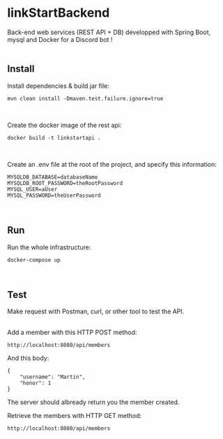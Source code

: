 # linkStartBackend
Back-end web services (REST API + DB) developped with Spring Boot, mysql and Docker for a Discord bot !  
<br>

## Install
Install dependencies & build jar file:  
```
mvn clean install -Dmaven.test.failure.ignore=true
```
<br>

Create the docker image of the rest api:  
```
docker build -t linkstartapi .
```
<br>

Create an .env file at the root of the project, and specify this information:
```
MYSQLDB_DATABASE=databaseName
MYSQLDB_ROOT_PASSWORD=theRootPassword
MYSQL_USER=aUser
MYSQL_PASSWORD=theUserPassword
```
<br>

## Run
Run the whole infrastructure:  
```
docker-compose up
```
<br>

## Test
Make request with Postman, curl, or other tool to test the API.
<br>
<br>

Add a member with this HTTP POST method:
```
http://localhost:8080/api/members
```
And this body:
```
{
    "username": "Martin",
    "honor": 1
}
```
The server should albready return you the member created.  

Retrieve the members with HTTP GET method:
```
http://localhost:8080/api/members
```
